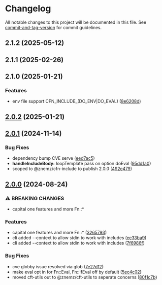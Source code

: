 # Changelog

All notable changes to this project will be documented in this file. See [commit-and-tag-version](https://github.com/absolute-version/commit-and-tag-version) for commit guidelines.

## 2.1.2 (2025-05-12)

## 2.1.1 (2025-02-26)

## 2.1.0 (2025-01-21)


### Features

* env file support CFN_INCLUDE_(DO_ENV|DO_EVAL) ([8e6208d](https://github.com/nmccready/cfn-include/commit/8e6208d4762710268da2a2e011576f341a3986d3))

## [2.0.2](https://github.com/nmccready/cfn-include/compare/v2.0.1...v2.0.2) (2025-01-21)

## [2.0.1](https://github.com/nmccready/cfn-include/compare/v2.0.0...v2.0.1) (2024-11-14)


### Bug Fixes

* dependency bump CVE serve ([eed7ac5](https://github.com/nmccready/cfn-include/commit/eed7ac5de3dbb5a0607d8966d1c220857b8cc636))
* **handleIncludeBody:** loopTemplate pass on option doEval ([95dd1a0](https://github.com/nmccready/cfn-include/commit/95dd1a0059fbf4ac37e445cd407c5baec2c3792a))
* scoped to @znemz/cfn-include to publish 2.0.0 ([492e479](https://github.com/nmccready/cfn-include/commit/492e479a8fa8c1e15a33ce3a7962a7cca5affb94))

## [2.0.0](https://github.com/monken/cfn-include/compare/v1.4.1...v2.0.0) (2024-08-24)


### ⚠ BREAKING CHANGES

* capital one features and more Fn::*

### Features

* capital one features and more Fn::* ([3265793](https://github.com/monken/cfn-include/commit/32657939f9ac772e132ba73df7e8fa04b2e33000))
* cli added --context to allow stdin to work with includes ([ee33ba9](https://github.com/monken/cfn-include/commit/ee33ba95bee24ce04b262001f05951947621b27d))
* cli added --context to allow stdin to work with includes ([7f6986f](https://github.com/monken/cfn-include/commit/7f6986fb34dad85c700ecccd70ec2f49895b2523))


### Bug Fixes

* cve globby issue resolved via glob ([7e27d12](https://github.com/monken/cfn-include/commit/7e27d1272996ead317ab6448e672f4787a3d882b))
* make eval opt in for Fn::Eval, Fn::IfEval off by default ([5ec4c02](https://github.com/monken/cfn-include/commit/5ec4c022787cdf9c7515681e43094f9b7ad7e754))
* moved cft-utils out to @znemz/cft-utils to seperate concerns ([80f1c7b](https://github.com/monken/cfn-include/commit/80f1c7b809044a2c297058b9c1fbd902bc32991f))
